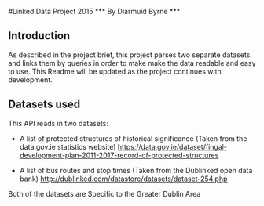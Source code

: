 #Linked Data Project 2015
*** By Diarmuid Byrne ***

## Introduction
As described in the project brief, this project parses two separate datasets and links them by queries in order to make
make the data readable and easy to use. This Readme will be updated as the project continues with development.

## Datasets used
This API reads in two datasets:
- A list of protected structures of historical significance (Taken from the data.gov.ie statistics website)
https://data.gov.ie/dataset/fingal-development-plan-2011-2017-record-of-protected-structures

- A list of bus routes and stop times (Taken from the Dublinked open data bank)
http://dublinked.com/datastore/datasets/dataset-254.php

Both of the datasets are Specific to the Greater Dublin Area
